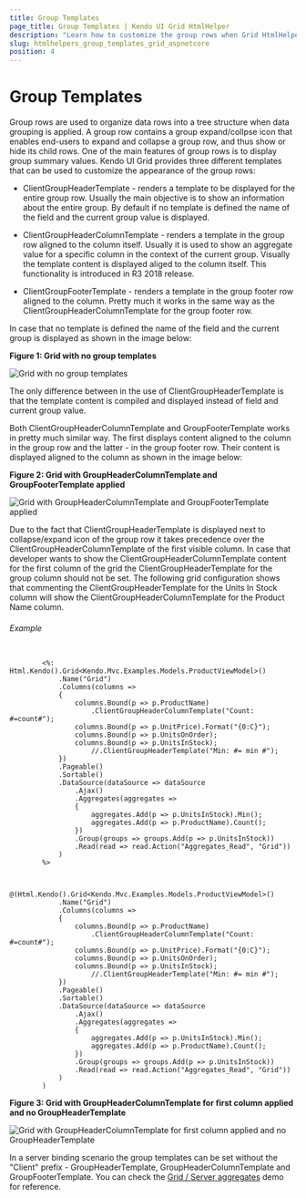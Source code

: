 ```yaml
---
title: Group Templates
page_title: Group Templates | Kendo UI Grid HtmlHelper
description: "Learn how to customize the group rows when Grid HtmlHelper for ASP.NET Core (MVC 6 or ASP.NET Core MVC) data is grouped."
slug: htmlhelpers_group_templates_grid_aspnetcore
position: 4
---
```


# Group Templates

Group rows are used to organize data rows into a tree structure when data grouping is applied. A group row contains a group expand/collpse icon that enables end-users to expand and collapse a group row, and thus show or hide its child rows. One of the main features of group rows is to display group summary values. Kendo UI Grid provides three different templates that can be used to customize the appearance of the group rows:

  - ClientGroupHeaderTemplate - renders a template to be displayed for the entire group row. Usually the main objective is to show an information about the entire group. By default if no template is defined the name of the field and the current group value is displayed.

  - ClientGroupHeaderColumnTemplate - renders a template in the group row aligned to the column itself. Usually it is used to show an aggregate value for a specific column in the context of the current group. Visually the template content is displayed aliged to the column itself. This functionality is introduced in R3 2018 release.

  - ClientGroupFooterTemplate - renders a template in the group footer row aligned to the column. Pretty much it works in the same way as the ClientGroupHeaderColumnTemplate for the group footer row.

In case that no template is defined the name of the field and the current group is displayed as shown in the image below:

**Figure 1: Grid with no group templates**

![Grid with no group templates](/helpers/grid/grid-no-group-header-template.png)

The only difference between in the use of ClientGroupHeaderTemplate is that the template content is compiled and displayed instead of field and current group value.

Both ClientGroupHeaderColumnTemplate and GroupFooterTemplate works in pretty much similar way. The first displays content aligned to the column in the group row and the latter - in the group footer row. Their content is displayed aligned to the column as shown in the image below:

**Figure 2: Grid with GroupHeaderColumnTemplate and GroupFooterTemplate applied**

![Grid with GroupHeaderColumnTemplate and GroupFooterTemplate applied](/helpers/grid/grid-group-header-column-template.png)

Due to the fact that ClientGroupHeaderTemplate is displayed next to collapse/expand icon of the group row it takes precedence over the ClientGroupHeaderColumnTemplate of the first visible column. In case that developer wants to show the ClientGroupHeaderColumnTemplate content for the first column of the grid the ClientGroupHeaderTemplate for the group column should not be set. The following grid configuration shows that commenting the ClientGroupHeaderTemplate for the Units In Stock column will show the ClientGroupHeaderColumnTemplate for the Product Name column.

###### Example

```tab-ASPX

        <%: Html.Kendo().Grid<Kendo.Mvc.Examples.Models.ProductViewModel>()
            .Name("Grid")
            .Columns(columns =>
            {
                columns.Bound(p => p.ProductName)
                    .ClientGroupHeaderColumnTemplate("Count: #=count#");
                columns.Bound(p => p.UnitPrice).Format("{0:C}");
                columns.Bound(p => p.UnitsOnOrder);
                columns.Bound(p => p.UnitsInStock);
                    //.ClientGroupHeaderTemplate("Min: #= min #");
            })
            .Pageable()
            .Sortable()
            .DataSource(dataSource => dataSource
                .Ajax()
                .Aggregates(aggregates =>
                {
                    aggregates.Add(p => p.UnitsInStock).Min();
                    aggregates.Add(p => p.ProductName).Count();
                })
                .Group(groups => groups.Add(p => p.UnitsInStock))
                .Read(read => read.Action("Aggregates_Read", "Grid"))
            )
        %>
```
```tab-Razor

        @(Html.Kendo().Grid<Kendo.Mvc.Examples.Models.ProductViewModel>()
            .Name("Grid")
            .Columns(columns =>
            {
                columns.Bound(p => p.ProductName)
                    .ClientGroupHeaderColumnTemplate("Count: #=count#");
                columns.Bound(p => p.UnitPrice).Format("{0:C}");
                columns.Bound(p => p.UnitsOnOrder);
                columns.Bound(p => p.UnitsInStock);
                    //.ClientGroupHeaderTemplate("Min: #= min #");
            })
            .Pageable()
            .Sortable()
            .DataSource(dataSource => dataSource
                .Ajax()
                .Aggregates(aggregates =>
                {
                    aggregates.Add(p => p.UnitsInStock).Min();
                    aggregates.Add(p => p.ProductName).Count();
                })
                .Group(groups => groups.Add(p => p.UnitsInStock))
                .Read(read => read.Action("Aggregates_Read", "Grid"))
            )
        )
```

**Figure 3: Grid with GroupHeaderColumnTemplate for first column applied and no GroupHeaderTemplate**

![Grid with GroupHeaderColumnTemplate for first column applied and no GroupHeaderTemplate](/helpers/grid/grid-group-header-column-template-first-column.png)

In a server binding scenario the group templates can be set without the "Client" prefix - GroupHeaderTemplate, GroupHeaderColumnTemplate and GroupFooterTemplate. You can check the [Grid / Server aggregates](https://demos.telerik.com/aspnet-mvc/grid/serveraggregates) demo for reference.